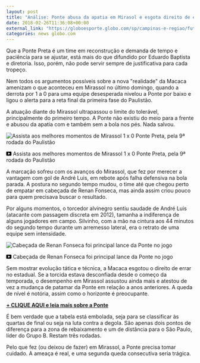 ```yaml
---
layout: post
title: "Análise: Ponte abusa da apatia em Mirasol e esgota direito de erar no Paulista"
date: 2018-02-26T11:36:08+00:00
external_link: "https://globoesporte.globo.com/sp/campinas-e-regiao/futebol/times/ponte-preta/noticia/analise-ponte-abusa-da-apatia-em-mirassol-e-esgota-direito-de-errar-no-paulista.ghtml"
categories: news globo.com
---
```

 
 
 

 
 
 
 

Que a Ponte Preta é um time em reconstrução e demanda de tempo e paciência para se ajustar, está mais do que difundido por Eduardo Baptista e diretoria. Isso, porém, não pode servir sempre de justificativa para cada tropeço.

 
 
 

Nem todos os argumentos possíveis sobre a nova "realidade" da Macaca amenizam o que aconteceu em Mirassol no último domingo, quando a derrota por 1 a 0 para uma equipe desesperada nivelou a Ponte por baixo e ligou o alerta para a reta final da primeira fase do Paulistão.

 
 
 

A atuação diante do Mirassol ultrapassou o limite do tolerável, principalmente do primeiro tempo. A Ponte não existiu do meio para a frente e abusou da apatia com e também sem a bola nos pés. Nada salvou.

 
 
 
 <meta itemprop="name" content="Assista aos melhores momentos de Mirassol 1 x 0 Ponte Preta, pela 9ª rodada do Paulistão"> <meta itemprop="thumbnailUrl" content="https://s02.video.glbimg.com/x720/6531669.jpg"> <meta itemprop="datePublished" content="2018-02-26T02:08:49.849Z"> <meta itemprop="uploadDate" content="2018-02-26T02:08:49.849Z"> 

 

 
  ![Assista aos melhores momentos de Mirassol 1 x 0 Ponte Preta, pela 9ª rodada do Paulistão](https://s02.video.glbimg.com/x720/6531669.jpg "Assista aos melhores momentos de Mirassol 1 x 0 Ponte Preta, pela 9ª rodada do Paulistão") 
 
 
 

_<svg xmlns="http://www.w3.org/2000/svg" width="14px" height="11px" viewbox="0 0 14 11"><path d="M14,9.16666667 C14,10.175 13.19,11 12.2,11 L1.8,11 C0.81,11 0,10.175 0,9.16666667 L0,1.83333333 C0,0.825 0.81,0 1.8,0 L12.2,0 C13.19,0 14,0.825 14,1.83333333 L14,9.16666667 Z M10.6,5.5 L5.2,2.5025 L5.2,8.48833333 L10.6,5.5 L10.6,5.5 Z" id="Shape"></path></svg>_ Assista aos melhores momentos de Mirassol 1 x 0 Ponte Preta, pela 9ª rodada do Paulistão

 
 
 
 

A marcação sofreu com os avanços do Mirassol, que fez por merecer a vantagem com gol de André Luis, em rebote após falha defensiva na bola parada. A postura no segundo tempo mudou, o time até que chegou perto de empatar em cabeçada de Renan Fonseca, mas ainda assim criou pouco para quem precisava buscar o resultado.

 
 
 

Por alguns momentos, o torcedor alvinegro sentiu saudade de André Luis (atacante com passagem discreta em 2012), tamanha a indiferença de alguns jogadores em campo. Silvinho, com a mão na cintura aos 44 minutos do segundo tempo durante um arremesso lateral, era o retrato de uma equipe sem intensidade.

 
 
 
 <meta itemprop="name" content="Cabeçada de Renan Fonseca foi principal lance da Ponte no jogo "> <meta itemprop="thumbnailUrl" content="https://s03.video.glbimg.com/x720/6531634.jpg"> <meta itemprop="datePublished" content="2018-02-26T02:08:49.849Z"> <meta itemprop="uploadDate" content="2018-02-26T02:08:49.849Z"> 

 

 
  ![Cabeçada de Renan Fonseca foi principal lance da Ponte no jogo](https://s03.video.glbimg.com/x720/6531634.jpg "Cabeçada de Renan Fonseca foi principal lance da Ponte no jogo ") 
 
 
 

_<svg xmlns="http://www.w3.org/2000/svg" width="14px" height="11px" viewbox="0 0 14 11"><path d="M14,9.16666667 C14,10.175 13.19,11 12.2,11 L1.8,11 C0.81,11 0,10.175 0,9.16666667 L0,1.83333333 C0,0.825 0.81,0 1.8,0 L12.2,0 C13.19,0 14,0.825 14,1.83333333 L14,9.16666667 Z M10.6,5.5 L5.2,2.5025 L5.2,8.48833333 L10.6,5.5 L10.6,5.5 Z" id="Shape"></path></svg>_ Cabeçada de Renan Fonseca foi principal lance da Ponte no jogo

 
 
 
 

 
 
 

Sem mostrar evolução tática e técnica, a Macaca esgotou o direito de errar no estadual. Se a torcida estava desconfiada desde o começo da temporada, o desempenho em Mirassol assustou ainda mais e atestou de vez a mudança de patamar da Ponte em relação a anos anteriores. A queda de nível é notória, assim como o horizonte é preocupante.

 
 
 

[**+ CLIQUE AQUI e leia mais sobre a Ponte**](http://globoesporte.globo.com/sp/campinas-e-regiao/futebol/times/ponte-preta/)

 
 
 

É bem verdade que a tabela está embolada, seja para se classificar às quartas de final ou seja na luta contra a degola. São apenas dois pontos de diferença para a zona de rebaixamento e um de distância para o São Paulo, líder do Grupo B. Restam três rodadas.

 
 
 
 

Pelo que fez (ou deixou de fazer) em Mirassol, a Ponte precisa tomar cuidado. A ameaça é real, e uma segunda queda consecutiva seria trágica.

 
 
 
